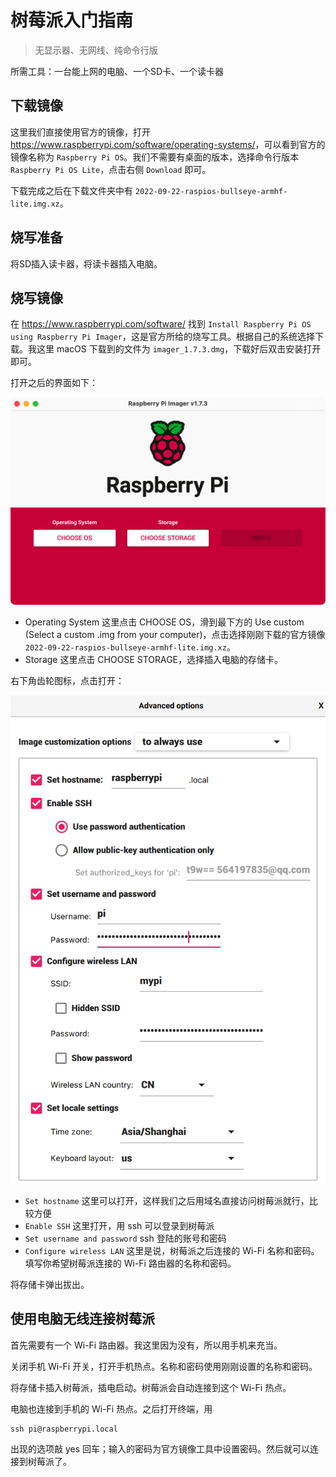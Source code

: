# 树莓派入门指南

> 无显示器、无网线、纯命令行版

所需工具：一台能上网的电脑、一个SD卡、一个读卡器

## 下载镜像

这里我们直接使用官方的镜像，打开 <https://www.raspberrypi.com/software/operating-systems/>，可以看到官方的镜像名称为 `Raspberry Pi OS`。我们不需要有桌面的版本，选择命令行版本 `Raspberry Pi OS Lite`，点击右侧 `Download` 即可。

下载完成之后在下载文件夹中有 `2022-09-22-raspios-bullseye-armhf-lite.img.xz`。

## 烧写准备

将SD插入读卡器，将读卡器插入电脑。

## 烧写镜像

在 <https://www.raspberrypi.com/software/> 找到 `Install Raspberry Pi OS using Raspberry Pi Imager`，这是官方所给的烧写工具。根据自己的系统选择下载。我这里 macOS 下载到的文件为 `imager_1.7.3.dmg`，下载好后双击安装打开即可。

打开之后的界面如下：

![](images-221130/0.png)

- Operating System 这里点击 CHOOSE OS，滑到最下方的 Use custom (Select a custom .img from your computer)，点击选择刚刚下载的官方镜像 `2022-09-22-raspios-bullseye-armhf-lite.img.xz`。
- Storage 这里点击 CHOOSE STORAGE，选择插入电脑的存储卡。

右下角齿轮图标，点击打开：

![](images-221130/1.png)

- `Set hostname` 这里可以打开，这样我们之后用域名直接访问树莓派就行，比较方便
- `Enable SSH` 这里打开，用 ssh 可以登录到树莓派
- `Set username and password` ssh 登陆的账号和密码
- `Configure wireless LAN` 这里是说，树莓派之后连接的 Wi-Fi 名称和密码。填写你希望树莓派连接的 Wi-Fi 路由器的名称和密码。

将存储卡弹出拔出。

## 使用电脑无线连接树莓派

首先需要有一个 Wi-Fi 路由器。我这里因为没有，所以用手机来充当。

关闭手机 Wi-Fi 开关，打开手机热点。名称和密码使用刚刚设置的名称和密码。

将存储卡插入树莓派，插电启动。树莓派会自动连接到这个 Wi-Fi 热点。

电脑也连接到手机的 Wi-Fi 热点。之后打开终端，用

```
ssh pi@raspberrypi.local
```

出现的选项敲 yes 回车；输入的密码为官方镜像工具中设置密码。然后就可以连接到树莓派了。

